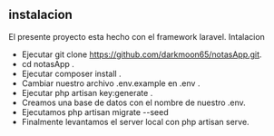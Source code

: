 
## instalacion

El presente proyecto esta hecho con el framework laravel.
Intalacion

- Ejecutar git clone https://github.com/darkmoon65/notasApp.git.
- cd notasApp .
- Ejecutar composer install .
- Cambiar nuestro archivo .env.example en .env .
- Ejecutar php artisan key:generate .
- Creamos una base de datos con el nombre de nuestro .env.
- Ejecutamos php artisan migrate --seed
- Finalmente levantamos el server local con php artisan serve.



